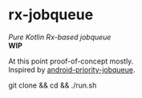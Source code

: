 # rx-jobqueue
*Pure Kotlin Rx-based jobqueue*  
**WIP**  
  
  
At this point proof-of-concept mostly.  
Inspired by [android-priority-jobqueue](https://github.com/yigit/android-priority-jobqueue).
  
  
git clone && cd && ./run.sh

